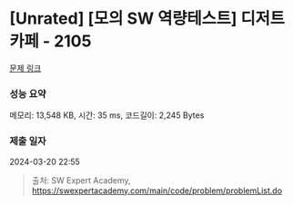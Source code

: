 # [Unrated] [모의 SW 역량테스트] 디저트 카페 - 2105 

[문제 링크](https://swexpertacademy.com/main/code/problem/problemDetail.do?contestProbId=AV5VwAr6APYDFAWu) 

### 성능 요약

메모리: 13,548 KB, 시간: 35 ms, 코드길이: 2,245 Bytes

### 제출 일자

2024-03-20 22:55



> 출처: SW Expert Academy, https://swexpertacademy.com/main/code/problem/problemList.do